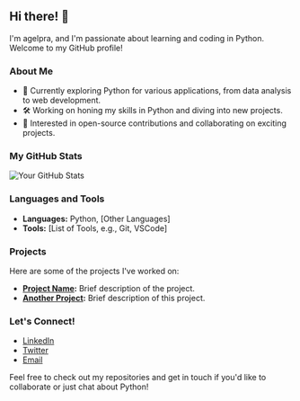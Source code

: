 ## Hi there! 👋

I'm agelpra, and I'm passionate about learning and coding in Python. Welcome to my GitHub profile!

### About Me

- 🌱 Currently exploring Python for various applications, from data analysis to web development.
- 🛠️ Working on honing my skills in Python and diving into new projects.
- 🎯 Interested in open-source contributions and collaborating on exciting projects.

### My GitHub Stats

![Your GitHub Stats](https://github-readme-stats.vercel.app/api?username=agelpra&show_icons=true&theme=dracula)

### Languages and Tools

- **Languages:** Python, [Other Languages]
- **Tools:** [List of Tools, e.g., Git, VSCode]

### Projects

Here are some of the projects I've worked on:

- **[Project Name](https://github.com/your-username/project-name):** Brief description of the project.
- **[Another Project](https://github.com/your-username/another-project):** Brief description of this project.

### Let's Connect!

- [LinkedIn](https://www.linkedin.com/in/your-linkedin)
- [Twitter](https://twitter.com/your-twitter-handle)
- [Email](mailto:your.email@example.com)

Feel free to check out my repositories and get in touch if you'd like to collaborate or just chat about Python!
